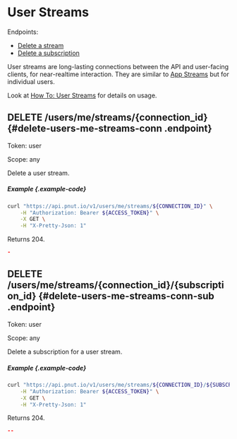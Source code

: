 # User Streams

Endpoints:

* [Delete a stream](#delete-users-me-streams-conn)
* [Delete a subscription](#delete-users-me-streams-conn-sub)

User streams are long-lasting connections between the API and user-facing clients, for near-realtime interaction. They are similar to [App Streams](app-streams) but for individual users.

Look at [How To: User Streams](../how-to/user-streams) for details on usage.


## <span class="method method-delete">DELETE</span> /users/me/streams/<span class="call-param">{connection_id}</span> {#delete-users-me-streams-conn .endpoint}

Token: <span class="endpoint-meta">user</span>

Scope: <span class="endpoint-meta">any</span>

Delete a user stream.

##### Example {.example-code}

```bash
curl "https://api.pnut.io/v1/users/me/streams/${CONNECTION_ID}" \
    -H "Authorization: Bearer ${ACCESS_TOKEN}" \
    -X GET \
    -H "X-Pretty-Json: 1"
```

Returns 204.

```json
-
```


## <span class="method method-delete">DELETE</span> /users/me/streams/<span class="call-param">{connection_id}</span>/<span class="call-param">{subscription_id}</span> {#delete-users-me-streams-conn-sub .endpoint}

Token: <span class="endpoint-meta">user</span>

Scope: <span class="endpoint-meta">any</span>

Delete a subscription for a user stream.

##### Example {.example-code}

```bash
curl "https://api.pnut.io/v1/users/me/streams/${CONNECTION_ID}/${SUBSCRIPTION_ID}" \
    -H "Authorization: Bearer ${ACCESS_TOKEN}" \
    -X GET \
    -H "X-Pretty-Json: 1"
```

Returns 204.

```json
--
```
